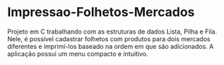 # Impressao-Folhetos-Mercados
Projeto em C trabalhando com as estruturas de dados Lista, Pilha e Fila. Nele, é possível cadastrar folhetos com produtos para dois mercados diferentes e imprimí-los baseado na ordem em que são adicionados. A aplicação possui um menu compacto e intuitivo.
